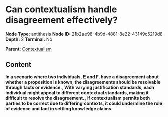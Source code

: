 # Can contextualism handle disagreement effectively?

**Node Type:** antithesis
**Node ID:** 21b2ae98-4b9d-4881-8e22-43149c5219d8
**Depth:** 2
**Terminal:** No

**Parent:** [Contextualism](contextualism.md)

## Content

**In a scenario where two individuals, E and F, have a disagreement about whether a proposition is known, the disagreements should be resolvable through facts or evidence.**, **With varying justification standards, each individual might appeal to different contextual standards, making it difficult to resolve the disagreement.**, **If contextualism permits both parties to be correct due to differing contexts, it could undermine the role of evidence and fact in settling knowledge claims.**

